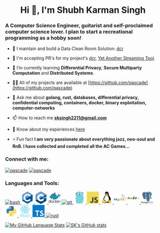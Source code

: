 <h1 align="center">Hi 👋, I'm Shubh Karman Singh</h1>
<h3 align="left">A Computer Science Engineer, guitarist and self-proclaimed computer science lover. I plan to start a recreational programming as a hobby soon!</h3>

- 🔭 I maintain and build a Data Clean Room Solution: [dcr](https://github.com/qascade/dcr)

- 📝 I'm accepting PR's for my project's [dcr](https://github.com/qascade/dcr), [Yet Another Streaming Tool](https://github.com/qascade/yast).

- 🌱 I’m currently learning **Differential Privacy**, **Secure Multiparty Computation** and **Distributed Systems**.

- 👨‍💻 All of my projects are available at [https://github.com/qascade](https://github.com/qascade)

- 💬 Ask me about **golang, rust, databases, differential privacy, confidential computing, containers, docker, binary exploitation, computer-networks**

- 📫 How to reach me **sksingh2211@gmail.com**

- 📄 Know about my experiences [here](https://www.linkedin.com/in/qascade/details/featured/1635498603710/single-media-viewer?type=DOCUMENT&profileId=ACoAAC2XDjwBrlbO1kWE8OR8dZPjufa0Kes8BvY&lipi=urn%3Ali%3Apage%3Ad_flagship3_profile_view_base_featured_details%3BOuC44eb0TACf9475jso7Lw%3D%3D)

- ⚡ Fun fact **I am very passionate about everything jazz, neo-soul and RnB. I have collected and completed all the AC Games...**

<h3 align="left">Connect with me:</h3>
<p align="left">
<a href="https://twitter.com/qascade" target="blank"><img align="center" src="https://raw.githubusercontent.com/rahuldkjain/github-profile-readme-generator/master/src/images/icons/Social/twitter.svg" alt="qascade" height="30" width="40" /></a>
<a href="https://linkedin.com/in/qascade" target="blank"><img align="center" src="https://raw.githubusercontent.com/rahuldkjain/github-profile-readme-generator/master/src/images/icons/Social/linked-in-alt.svg" alt="qascade" height="30" width="40" /></a>
</p>

<h3 align="left">Languages and Tools:</h3>
<p align="left"> <a href="https://www.gnu.org/software/bash/" target="_blank" rel="noreferrer"> <img src="https://www.vectorlogo.zone/logos/gnu_bash/gnu_bash-icon.svg" alt="bash" width="40" height="40"/> </a> <a href="https://www.cprogramming.com/" target="_blank" rel="noreferrer"> <img src="https://raw.githubusercontent.com/devicons/devicon/master/icons/c/c-original.svg" alt="c" width="40" height="40"/> </a> <a href="https://www.w3schools.com/cpp/" target="_blank" rel="noreferrer"> <img src="https://raw.githubusercontent.com/devicons/devicon/master/icons/cplusplus/cplusplus-original.svg" alt="cplusplus" width="40" height="40"/> </a> <a href="https://www.docker.com/" target="_blank" rel="noreferrer"> <img src="https://raw.githubusercontent.com/devicons/devicon/master/icons/docker/docker-original-wordmark.svg" alt="docker" width="40" height="40"/> </a> <a href="https://git-scm.com/" target="_blank" rel="noreferrer"> <img src="https://www.vectorlogo.zone/logos/git-scm/git-scm-icon.svg" alt="git" width="40" height="40"/> </a> <a href="https://golang.org" target="_blank" rel="noreferrer"> <img src="https://raw.githubusercontent.com/devicons/devicon/master/icons/go/go-original.svg" alt="go" width="40" height="40"/> </a> <a href="https://developer.mozilla.org/en-US/docs/Web/JavaScript" target="_blank" rel="noreferrer"> <img src="https://raw.githubusercontent.com/devicons/devicon/master/icons/javascript/javascript-original.svg" alt="javascript" width="40" height="40"/> </a> <a href="https://www.linux.org/" target="_blank" rel="noreferrer"> <img src="https://raw.githubusercontent.com/devicons/devicon/master/icons/linux/linux-original.svg" alt="linux" width="40" height="40"/> </a> <a href="https://www.mysql.com/" target="_blank" rel="noreferrer"> <img src="https://raw.githubusercontent.com/devicons/devicon/master/icons/mysql/mysql-original-wordmark.svg" alt="mysql" width="40" height="40"/> </a> <a href="https://nodejs.org" target="_blank" rel="noreferrer"> <img src="https://raw.githubusercontent.com/devicons/devicon/master/icons/nodejs/nodejs-original-wordmark.svg" alt="nodejs" width="40" height="40"/> </a> <a href="https://www.postgresql.org" target="_blank" rel="noreferrer"> <img src="https://raw.githubusercontent.com/devicons/devicon/master/icons/postgresql/postgresql-original-wordmark.svg" alt="postgresql" width="40" height="40"/> </a> <a href="https://www.python.org" target="_blank" rel="noreferrer"> <img src="https://raw.githubusercontent.com/devicons/devicon/master/icons/python/python-original.svg" alt="python" width="40" height="40"/> </a> <a href="https://reactjs.org/" target="_blank" rel="noreferrer"> <img src="https://raw.githubusercontent.com/devicons/devicon/master/icons/react/react-original-wordmark.svg" alt="react" width="40" height="40"/> </a> <a href="https://www.typescriptlang.org/" target="_blank" rel="noreferrer"> <img src="https://raw.githubusercontent.com/devicons/devicon/master/icons/typescript/typescript-original.svg" alt="typescript" width="40" height="40"/> </a> <a href="https://www.rust-lang.org/" target="_blank" rel="noreferrer"> <img src="https://img.shields.io/badge/rust-%23000000.svg?style=for-the-badge&logo=rust&logoColor=white&color=red" alt="rust" width="60" height="40"/> </a></p>


[![My GitHub Language Stats](https://github-readme-stats.vercel.app/api/top-langs/?username=qascade&theme=onedark&hide=css,html&layout=compact&border_radius=10&langs_count=4&exclude_repo=cp-templates)]()
[![SK's GitHub stats](https://github-readme-stats.vercel.app/api?username=qascade&theme=onedark&show_icons=true&border_radius=10&hide=issues,prs)]()
